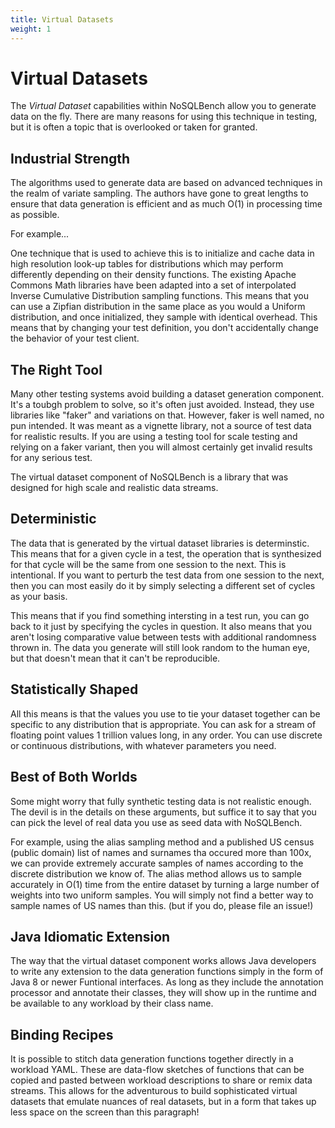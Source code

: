 ```yaml
---
title: Virtual Datasets
weight: 1
---
```


# Virtual Datasets

The _Virtual Dataset_ capabilities within NoSQLBench allow you to
generate data on the fly. There are many reasons for using this technique
in testing, but it is often a topic that is overlooked or taken for granted.

## Industrial Strength

The algorithms used to generate data are based on
advanced techniques in the realm of variate sampling. The authors have
gone to great lengths to ensure that data generation is efficient and
as much O(1) in processing time as possible.

For example...

One technique that is used to achieve this is to initialize and cache
data in high resolution look-up tables for distributions which may perform
differently depending on their density functions. The existing Apache
Commons Math libraries have been adapted into a set of interpolated
Inverse Cumulative Distribution sampling functions. This means that
you can use a Zipfian distribution in the same place as you would a
Uniform distribution, and once initialized, they sample with identical
overhead. This means that by changing your test definition, you don't
accidentally change the behavior of your test client.

## The Right Tool

Many other testing systems avoid building a dataset generation component.
It's a toubgh problem to solve, so it's often just avoided. Instead, they use
libraries like "faker" and variations on that. However, faker is well named,
no pun intended. It was meant as a vignette library, not a source of test
data for realistic results. If you are using a testing tool for scale testing
and relying on a faker variant, then you will almost certainly get invalid
results for any serious test.

The virtual dataset component of NoSQLBench is a library that was designed
for high scale and realistic data streams.

## Deterministic

The data that is generated by the virtual dataset libraries is determinstic.
This means that for a given cycle in a test, the operation that is synthesized
for that cycle will be the same from one session to the next. This is intentional.
If you want to perturb the test data from one session to the next, then you can
most easily do it by simply selecting a different set of cycles as your basis.

This means that if you find something intersting in a test run, you can go
back to it just by specifying the cycles in question. It also means that you
aren't losing comparative value between tests with additional randomness thrown
in. The data you generate will still look random to the human eye, but that doesn't
mean that it can't be reproducible.

## Statistically Shaped

All this means is that the values you use to tie your dataset together
can be specific to any distribution that is appropriate. You can ask for
a stream of floating point values 1 trillion values long, in any order.
You can use discrete or continuous distributions, with whatever parameters
you need.

## Best of Both Worlds

Some might worry that fully synthetic testing data is not realistic enough.
The devil is in the details on these arguments, but suffice it to say that
you can pick the level of real data you use as seed data with NoSQLBench.

For example, using the alias sampling method and a published US census
(public domain) list of names and surnames tha occured more than 100x,
we can provide extremely accurate samples of names according to the
discrete distribution we know of. The alias method allows us to sample
accurately in O(1) time from the entire dataset by turning a large number
of weights into two uniform samples. You will simply not find a better way
to sample names of US names than this. (but if you do, please file an issue!)

## Java Idiomatic Extension

The way that the virtual dataset component works allows Java developers to
write any extension to the data generation functions simply in the form
of Java 8 or newer Funtional interfaces. As long as they include the
annotation processor and annotate their classes, they will show up in the
runtime and be available to any workload by their class name.

## Binding Recipes

It is possible to stitch data generation functions together directly in
a workload YAML. These are data-flow sketches of functions that can
be copied and pasted between workload descriptions to share or remix
data streams. This allows for the adventurous to build sophisticated
virtual datasets that emulate nuances of real datasets, but in a form
that takes up less space on the screen than this paragraph!


